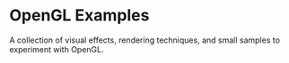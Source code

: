 # OpenGL Examples
A collection of visual effects, rendering techniques, and small samples to experiment with OpenGL.
    